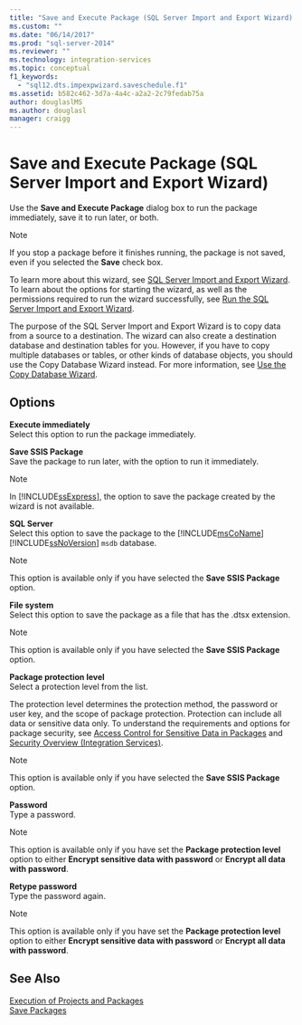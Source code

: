```yaml
---
title: "Save and Execute Package (SQL Server Import and Export Wizard) | Microsoft Docs"
ms.custom: ""
ms.date: "06/14/2017"
ms.prod: "sql-server-2014"
ms.reviewer: ""
ms.technology: integration-services
ms.topic: conceptual
f1_keywords: 
  - "sql12.dts.impexpwizard.saveschedule.f1"
ms.assetid: b582c462-3d7a-4a4c-a2a2-2c79fedab75a
author: douglaslMS
ms.author: douglasl
manager: craigg
---
```

# Save and Execute Package (SQL Server Import and Export Wizard)
  Use the **Save and Execute Package** dialog box to run the package immediately, save it to run later, or both.  
  
> [!NOTE]  
>  If you stop a package before it finishes running, the package is not saved, even if you selected the **Save** check box.  
  
 To learn more about this wizard, see [SQL Server Import and Export Wizard](import-and-export-data-with-the-sql-server-import-and-export-wizard.md). To learn about the options for starting the wizard, as well as the permissions required to run the wizard successfully, see [Run the SQL Server Import and Export Wizard](start-the-sql-server-import-and-export-wizard.md).  
  
 The purpose of the SQL Server Import and Export Wizard is to copy data from a source to a destination. The wizard can also create a destination database and destination tables for you. However, if you have to copy multiple databases or tables, or other kinds of database objects, you should use the Copy Database Wizard instead. For more information, see [Use the Copy Database Wizard](../../relational-databases/databases/use-the-copy-database-wizard.md).  
  
## Options  
 **Execute immediately**  
 Select this option to run the package immediately.  
  
 **Save SSIS Package**  
 Save the package to run later, with the option to run it immediately.  
  
> [!NOTE]  
>  In [!INCLUDE[ssExpress](../../includes/ssexpress-md.md)], the option to save the package created by the wizard is not available.  
  
 **SQL Server**  
 Select this option to save the package to the [!INCLUDE[msCoName](../../includes/msconame-md.md)] [!INCLUDE[ssNoVersion](../../includes/ssnoversion-md.md)] `msdb` database.  
  
> [!NOTE]  
>  This option is available only if you have selected the **Save SSIS Package** option.  
  
 **File system**  
 Select this option to save the package as a file that has the .dtsx extension.  
  
> [!NOTE]  
>  This option is available only if you have selected the **Save SSIS Package** option.  
  
 **Package protection level**  
 Select a protection level from the list.  
  
 The protection level determines the protection method, the password or user key, and the scope of package protection. Protection can include all data or sensitive data only. To understand the requirements and options for package security, see [Access Control for Sensitive Data in Packages](../security/access-control-for-sensitive-data-in-packages.md) and [Security Overview &#40;Integration Services&#41;](../security/security-overview-integration-services.md).  
  
> [!NOTE]  
>  This option is available only if you have selected the **Save SSIS Package** option.  
  
 **Password**  
 Type a password.  
  
> [!NOTE]  
>  This option is available only if you have set the **Package protection level** option to either **Encrypt sensitive data with password** or **Encrypt all data with password**.  
  
 **Retype password**  
 Type the password again.  
  
> [!NOTE]  
>  This option is available only if you have set the **Package protection level** option to either **Encrypt sensitive data with password** or **Encrypt all data with password**.  
  
## See Also  
 [Execution of Projects and Packages](../packages/run-integration-services-ssis-packages.md)   
 [Save Packages](../save-packages.md)  
  
  
